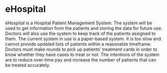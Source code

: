 # eHospital
eHospital is a Hospital Patient Management System. The system will be used to get information from the patients and storing the data for future use. Doctors will also use the system to keep track of the patients assigned to them. The current system in use is a paper-based system. It is too slow and cannot provide updated lists of patients within a reasonable timeframe. Doctors must make rounds to pick up patients’ treatment cards in order to know whether they have cases to treat or not. The intentions of the system are to reduce over-time pay and increase the number of patients that can be treated accurately.
